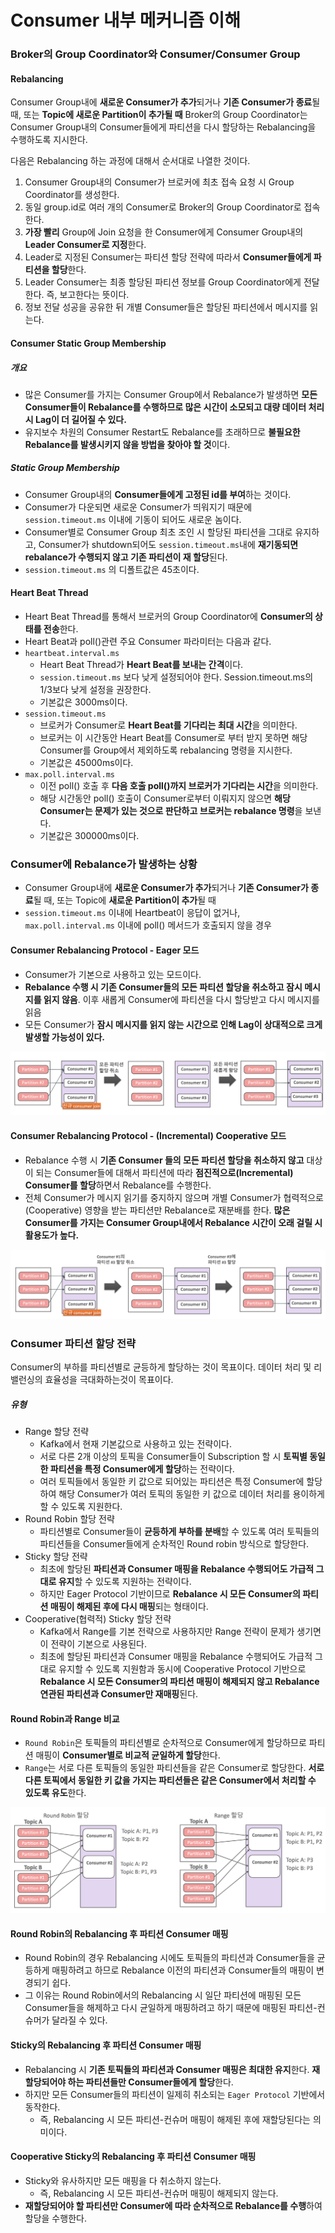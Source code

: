 # Consumer 내부 메커니즘 이해

### Broker의 Group Coordinator와 Consumer/Consumer Group

#### Rebalancing

Consumer Group내에 **새로운 Consumer가 추가**되거나 **기존 Consumer가 종료**될 때, 또는 **Topic에 새로운 Partition이 추가될 때** Broker의 Group Coordinator는 Consumer Group내의 Consumer들에게 파티션을 다시 할당하는 Rebalancing을 수행하도록 지시한다.

다음은 Rebalancing 하는 과정에 대해서 순서대로 나열한 것이다.

1. Consumer Group내의 Consumer가 브로커에 최초 접속 요청 시 Group Coordinator를 생성한다.
2. 동일 group.id로 여러 개의 Consumer로 Broker의 Group Coordinator로 접속한다.
3. **가장 빨리** Group에 Join 요청을 한 Consumer에게 Consumer Group내의 **Leader Consumer로 지정**한다.
4. Leader로 지정된 Consumer는 파티션 할당 전략에 따라서 **Consumer들에게 파티션을 할당**한다.
5. Leader Consumer는 최종 할당된 파티션 정보를 Group Coordinator에게 전달한다. 즉, 보고한다는 뜻이다.
6. 정보 전달 성공을 공유한 뒤 개별 Consumer들은 할당된 파티션에서 메시지를 읽는다.


#### Consumer Static Group Membership

##### 개요

- 많은 Consumer를 가지는 Consumer Group에서 Rebalance가 발생하면 **모든 Consumer들이 Rebalance를 수행하므로 많은 시간이 소모되고 대량 데이터 처리 시 Lag이 더 길어질 수 있다.**
- 유지보수 차원의 Consumer Restart도 Rebalance를 초래하므로 **불필요한 Rebalance를 발생시키지 않을 방법을 찾아야 할 것**이다.

##### Static Group Membership

- Consumer Group내의 **Consumer들에게 고정된 id를 부여**하는 것이다.
- Consumer가 다운되면 새로운 Consumer가 띄워지기 때문에 `session.timeout.ms` 이내에 기동이 되어도 새로운 놈이다.
- Consumer별로 Consumer Group 최초 조인 시 할당된 파티션을 그대로 유지하고, Consumer가 shutdown되어도 `session.timeout.ms`내에 **재기동되면 rebalance가 수행되지 않고 기존 파티션이 재 할당**된다.
- `session.timeout.ms` 의 디폴트값은 45초이다.

#### Heart Beat Thread

- Heart Beat Thread를 통해서 브로커의 Group Coordinator에 **Consumer의 상태를 전송**한다.
- Heart Beat과 poll()관련 주요 Consumer 파라미터는 다음과 같다.
- `heartbeat.interval.ms`
	- Heart Beat Thread가 **Heart Beat를 보내는 간격**이다.
	- `session.timeout.ms` 보다 낮게 설정되어야 한다. Session.timeout.ms의 1/3보다 낮게 설정을 권장한다.
	- 기본값은 3000ms이다.
- `session.timeout.ms`
	- 브로커가 Consumer로 **Heart Beat를 기다리는 최대 시간**을 의미한다.
	- 브로커는 이 시간동안 Heart Beat를 Consumer로 부터 받지 못하면 해당 Consumer를 Group에서 제외하도록 rebalancing 명령을 지시한다.
	- 기본값은 45000ms이다.
- `max.poll.interval.ms`
	- 이전 poll() 호출 후 **다음 호출 poll()까지 브로커가 기다리는 시간**을 의미한다.
	- 해당 시간동안 poll() 호출이 Consumer로부터 이뤄지지 않으면 **해당 Consumer는 문제가 있는 것으로 판단하고 브로커는 rebalance 명령**을 보낸다.
	- 기본값은 300000ms이다.
### Consumer에 Rebalance가 발생하는 상황

- Consumer Group내에 **새로운 Consumer가 추가**되거나 **기존 Consumer가 종료**될 때, 또는 Topic에 **새로운 Partition이 추가**될 때
- `session.timeout.ms` 이내에 Heartbeat이 응답이 없거나, `max.poll.interval.ms` 이내에 poll() 메서드가 호출되지 않을 경우

#### Consumer Rebalancing Protocol - Eager 모드

- Consumer가 기본으로 사용하고 있는 모드이다.
- **Rebalance 수행 시 기존 Consumer들의 모든 파티션 할당을 취소하고 잠시 메시지를 읽지 않음**. 이후 새롭게 Consumer에 파티션을 다시 할당받고 다시 메시지를 읽음
- 모든 Consumer가 **잠시 메시지를 읽지 않는 시간으로 인해 Lag이 상대적으로 크게 발생할 가능성이 있다.**

![](./images/eager.png)

#### Consumer Rebalancing Protocol - (Incremental) Cooperative 모드

- Rebalance 수행 시 **기존 Consumer 들의 모든 파티션 할당을 취소하지 않고** 대상이 되는 Consumer들에 대해서 파티션에 따라 **점진적으로(Incremental) Consumer를 할당**하면서 Rebalance를 수행한다.
- 전체 Consumer가 메시지 읽기를 중지하지 않으며 개별 Consumer가 협력적으로(Cooperative) 영향을 받는 파티션만 Rebalance로 재분배를 한다. **많은 Consumer를 가지는 Consumer Group내에서 Rebalance 시간이 오래 걸릴 시 활용도가 높다.**

![](./images/cooperative.png)

### Consumer 파티션 할당 전략

Consumer의 부하를 파티션별로 균등하게 할당하는 것이 목표이다.
데이터 처리 및 리밸런싱의 효율성을 극대화하는것이 목표이다.

##### 유형

- Range 할당 전략
	- Kafka에서 현재 기본값으로 사용하고 있는 전략이다.
	- 서로 다른 2개 이상의 토픽을 Consumer들이 Subscription 할 시 **토픽별 동일한 파티션을 특정 Consumer에게 할당**하는 전략이다.
	- 여러 토픽들에서 동일한 키 값으로 되어있는 파티션은 특정 Consumer에 할당하여 해당 Consumer가 여러 토픽의 동일한 키 값으로 데이터 처리를 용이하게 할 수 있도록 지원한다.
- Round Robin 할당 전략
	- 파티션별로 Consumer들이 **균등하게 부하를 분배**할 수 있도록 여러 토픽들의 파티션들을 Consumer들에게 순차적인 Round robin 방식으로 할당한다.
- Sticky 할당 전략
	- 최초에 할당된 **파티션과 Consumer 매핑을 Rebalance 수행되어도 가급적 그대로 유지**할 수 있도록 지원하는 전략이다.
	- 하지만 Eager Protocol 기반이므로 **Rebalance 시 모든 Consumer의 파티션 매핑이 해제된 후에 다시 매핑**되는 형태이다.
- Cooperative(협력적) Sticky 할당 전략
	- Kafka에서 Range를 기본 전략으로 사용하지만 Range 전략이 문제가 생기면 이 전략이 기본으로 사용된다.
	- 최초에 할당된 파티션과 Consumer 매핑을 Rebalance 수행되어도 가급적 그대로 유지할 수 있도록 지원함과 동시에 Cooperative Protocol 기반으로 **Rebalance 시 모든 Consumer의 파티션 매핑이 해제되지 않고 Rebalance 연관된 파티션과 Consumer만 재매핑**된다.

#### Round Robin과 Range 비교

- `Round Robin`은 토픽들의 파티션별로 순차적으로 Consumer에게 할당하므로 파티션 매핑이 **Consumer별로 비교적 균일하게 할당**한다.
- `Range`는 서로 다른 토픽들의 동일한 파티션들을 같은 Consumer로 할당한다. **서로 다른 토픽에서 동일한 키 값을 가지는 파티션들은 같은 Consumer에서 처리할 수 있도록 유도**한다.

![](./images/roundrobin_range.png)

#### Round Robin의 Rebalancing 후 파티션 Consumer 매핑

- Round Robin의 경우 Rebalancing 시에도 토픽들의 파티션과 Consumer들을 균등하게 매핑하려고 하므로 Rebalance 이전의 파티션과 Consumer들의 매핑이 변경되기 쉽다.
- 그 이유는 Round Robin에서의 Rebalancing 시 일단 파티션에 매핑된 모든 Consumer들을 해제하고 다시 균일하게 매핑하려고 하기 때문에 매핑된 파티션-컨슈머가 달라질 수 있다.

#### Sticky의 Rebalancing 후 파티션 Consumer 매핑

- Rebalancing 시 **기존 토픽들의 파티션과 Consumer 매핑은 최대한 유지**한다. **재할당되어야 하는 파티션들만 Consumer들에게 할당**한다.
- 하지만 모든 Consumer들의 파티션이 일제히 취소되는 `Eager Protocol` 기반에서 동작한다.
	- 즉, Rebalancing 시 모든 파티션-컨슈머 매핑이 해제된 후에 재할당된다는 의미이다.

#### Cooperative Sticky의 Rebalancing 후 파티션 Consumer 매핑

- Sticky와 유사하지만 모든 매핑을 다 취소하지 않는다.
	- 즉, Rebalancing 시 모든 파티션-컨슈머 매핑이 해제되지 않는다.
- **재할당되어야 할 파티션만 Consumer에 따라 순차적으로 Rebalance를 수행**하여 할당을 수행한다.
